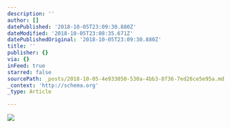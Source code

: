 ```yaml
---
description: ''
author: []
datePublished: '2018-10-05T23:09:30.880Z'
dateModified: '2018-10-05T23:08:35.671Z'
datePublishedOriginal: '2018-10-05T23:09:30.880Z'
title: ''
publisher: {}
via: {}
inFeed: true
starred: false
sourcePath: _posts/2018-10-05-4e933050-530a-4bb3-8f36-7ed26ce5e95a.md
_context: 'http://schema.org'
_type: Article

---
```

![](https://the-grid-user-content.s3-us-west-2.amazonaws.com/2ce8fe2b-02a8-40ff-b623-aa7903c4a1e0.jpg)
